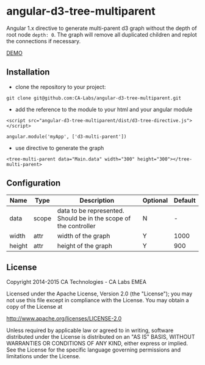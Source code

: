 # angular-d3-tree-multiparent

Angular 1.x directive to generate multi-parent d3 graph without the depth of root node `depth: 0`. The graph will remove all duplicated children and replot the connections if necessary.

[DEMO](http://rawgit.com/CA-Labs/angular-d3-tree-multiparent/master/demo/index.html)

## Installation
* clone the repository to your project:

`git clone git@github.com:CA-Labs/angular-d3-tree-multiparent.git`
* add the reference to the module to your html and your angular module

`<script src="angular-d3-tree-multiparent/dist/d3-tree-directive.js"></script>`

`angular.module('myApp', ['d3-multi-parent'])`

* use directive to generate the graph

`<tree-multi-parent data="Main.data" width="300" height="300"></tree-multi-parent>`

## Configuration

|Name|Type|Description|Optional|Default|
|----|----|-----------|--------|-------|
|data|scope|data to be represented. Should be in the scope of the controller|N|-|
|width|attr|width of the graph|Y|1000|
|height|attr|height of the graph|Y|900|

## License
Copyright 2014-2015 CA Technologies - CA Labs EMEA

Licensed under the Apache License, Version 2.0 (the "License");
you may not use this file except in compliance with the License.
You may obtain a copy of the License at

  http://www.apache.org/licenses/LICENSE-2.0

Unless required by applicable law or agreed to in writing, software
distributed under the License is distributed on an "AS IS" BASIS,
WITHOUT WARRANTIES OR CONDITIONS OF ANY KIND, either express or implied.
See the License for the specific language governing permissions and
limitations under the License.